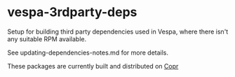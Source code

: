 # vespa-3rdparty-deps
Setup for building third party dependencies used in Vespa,
where there isn't any suitable RPM available.

See updating-dependencies-notes.md for more details.

These packages are currently built and distributed on [Copr](https://copr.fedorainfracloud.org/coprs/g/vespa/vespa/packages)
